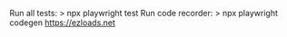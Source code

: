 Run all tests: > npx playwright test
Run code recorder: > npx playwright codegen https://ezloads.net